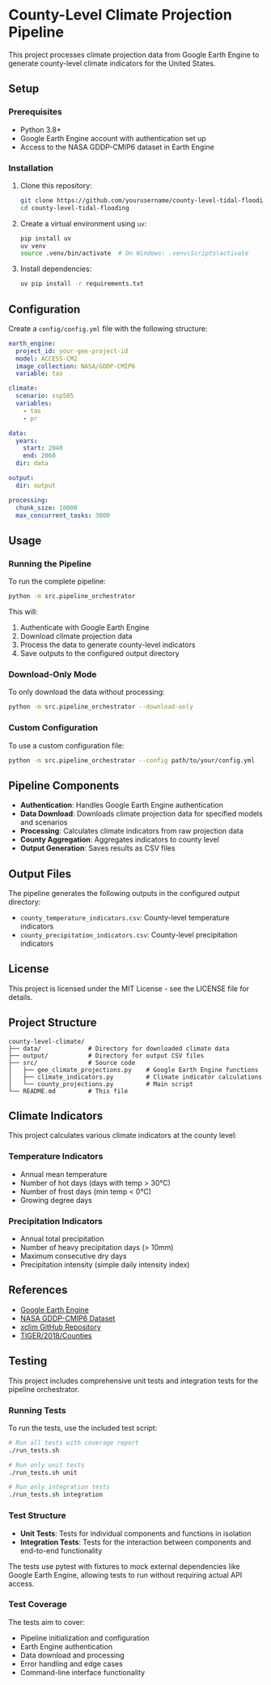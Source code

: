 # County-Level Climate Projection Pipeline

This project processes climate projection data from Google Earth Engine to generate county-level climate indicators for the United States.

## Setup

### Prerequisites

- Python 3.8+
- Google Earth Engine account with authentication set up
- Access to the NASA GDDP-CMIP6 dataset in Earth Engine

### Installation

1. Clone this repository:
   ```bash
   git clone https://github.com/yourusername/county-level-tidal-flooding.git
   cd county-level-tidal-flooding
   ```

2. Create a virtual environment using `uv`:
   ```bash
   pip install uv
   uv venv
   source .venv/bin/activate  # On Windows: .venv\Scripts\activate
   ```

3. Install dependencies:
   ```bash
   uv pip install -r requirements.txt
   ```

## Configuration

Create a `config/config.yml` file with the following structure:

```yaml
earth_engine:
  project_id: your-gee-project-id
  model: ACCESS-CM2
  image_collection: NASA/GDDP-CMIP6
  variable: tas

climate:
  scenario: ssp585
  variables:
    - tas
    - pr

data:
  years:
    start: 2040
    end: 2060
  dir: data

output:
  dir: output

processing:
  chunk_size: 10000
  max_concurrent_tasks: 3000
```

## Usage

### Running the Pipeline

To run the complete pipeline:

```bash
python -m src.pipeline_orchestrator
```

This will:
1. Authenticate with Google Earth Engine
2. Download climate projection data
3. Process the data to generate county-level indicators
4. Save outputs to the configured output directory

### Download-Only Mode

To only download the data without processing:

```bash
python -m src.pipeline_orchestrator --download-only
```

### Custom Configuration

To use a custom configuration file:

```bash
python -m src.pipeline_orchestrator --config path/to/your/config.yml
```

## Pipeline Components

- **Authentication**: Handles Google Earth Engine authentication
- **Data Download**: Downloads climate projection data for specified models and scenarios
- **Processing**: Calculates climate indicators from raw projection data
- **County Aggregation**: Aggregates indicators to county level
- **Output Generation**: Saves results as CSV files

## Output Files

The pipeline generates the following outputs in the configured output directory:

- `county_temperature_indicators.csv`: County-level temperature indicators
- `county_precipitation_indicators.csv`: County-level precipitation indicators

## License

This project is licensed under the MIT License - see the LICENSE file for details.

## Project Structure

```
county-level-climate/
├── data/             # Directory for downloaded climate data
├── output/           # Directory for output CSV files
├── src/              # Source code
│   ├── gee_climate_projections.py    # Google Earth Engine functions
│   ├── climate_indicators.py         # Climate indicator calculations
│   └── county_projections.py         # Main script
└── README.md         # This file
```

## Climate Indicators

This project calculates various climate indicators at the county level:

### Temperature Indicators

- Annual mean temperature
- Number of hot days (days with temp > 30°C)
- Number of frost days (min temp < 0°C)
- Growing degree days

### Precipitation Indicators

- Annual total precipitation
- Number of heavy precipitation days (> 10mm)
- Maximum consecutive dry days
- Precipitation intensity (simple daily intensity index)

## References

- [Google Earth Engine](https://earthengine.google.com/)
- [NASA GDDP-CMIP6 Dataset](https://developers.google.com/earth-engine/datasets/catalog/NASA_GDDP-CMIP6)
- [xclim GitHub Repository](https://github.com/Ouranosinc/xclim)
- [TIGER/2018/Counties](https://developers.google.com/earth-engine/datasets/catalog/TIGER_2018_Counties)

## Testing

This project includes comprehensive unit tests and integration tests for the pipeline orchestrator.

### Running Tests

To run the tests, use the included test script:

```bash
# Run all tests with coverage report
./run_tests.sh

# Run only unit tests
./run_tests.sh unit

# Run only integration tests
./run_tests.sh integration
```

### Test Structure

- **Unit Tests**: Tests for individual components and functions in isolation
- **Integration Tests**: Tests for the interaction between components and end-to-end functionality

The tests use pytest with fixtures to mock external dependencies like Google Earth Engine, allowing tests to run without requiring actual API access.

### Test Coverage

The tests aim to cover:

- Pipeline initialization and configuration
- Earth Engine authentication
- Data download and processing
- Error handling and edge cases
- Command-line interface functionality 